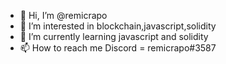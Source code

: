 - 👋 Hi, I’m @remicrapo
- 👀 I’m interested in blockchain,javascript,solidity
- 🌱 I’m currently learning javascript and solidity
- 📫 How to reach me Discord = remicrapo#3587

<!---
remicrapo/remicrapo is a ✨ special ✨ repository because its `README.md` (this file) appears on your GitHub profile.
You can click the Preview link to take a look at your changes.
--->
